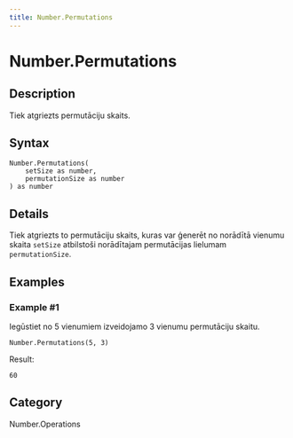 ```yaml
---
title: Number.Permutations
---
```


# Number.Permutations


## Description

Tiek atgriezts permutāciju skaits.


## Syntax

```powerquery
Number.Permutations(
    setSize as number,
    permutationSize as number
) as number
```


## Details

Tiek atgriezts to permutāciju skaits, kuras var ģenerēt no norādītā vienumu skaita <code>setSize</code> atbilstoši norādītajam permutācijas lielumam <code>permutationSize</code>.


## Examples

### Example #1 
Iegūstiet no 5 vienumiem izveidojamo 3 vienumu permutāciju skaitu.
```powerquery
Number.Permutations(5, 3)
```

Result: 
```powerquery
60
```




## Category
Number.Operations
